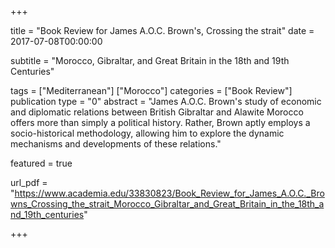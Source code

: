 +++

title = "Book Review for James A.O.C. Brown's, Crossing the strait"
date = 2017-07-08T00:00:00

subtitle = "Morocco, Gibraltar, and Great Britain in the 18th and 19th Centuries"

tags = ["Mediterranean"] ["Morocco"] 
categories = ["Book Review"]
publication type = "0"
abstract = "James A.O.C. Brown's study of economic and diplomatic relations between British Gibraltar and Alawite Morocco offers more than simply a political history. Rather, Brown aptly employs a socio-historical methodology, allowing him to explore the dynamic mechanisms and developments of these relations."

featured = true

url_pdf = "https://www.academia.edu/33830823/Book_Review_for_James_A.O.C._Browns_Crossing_the_strait_Morocco_Gibraltar_and_Great_Britain_in_the_18th_and_19th_centuries"

+++

